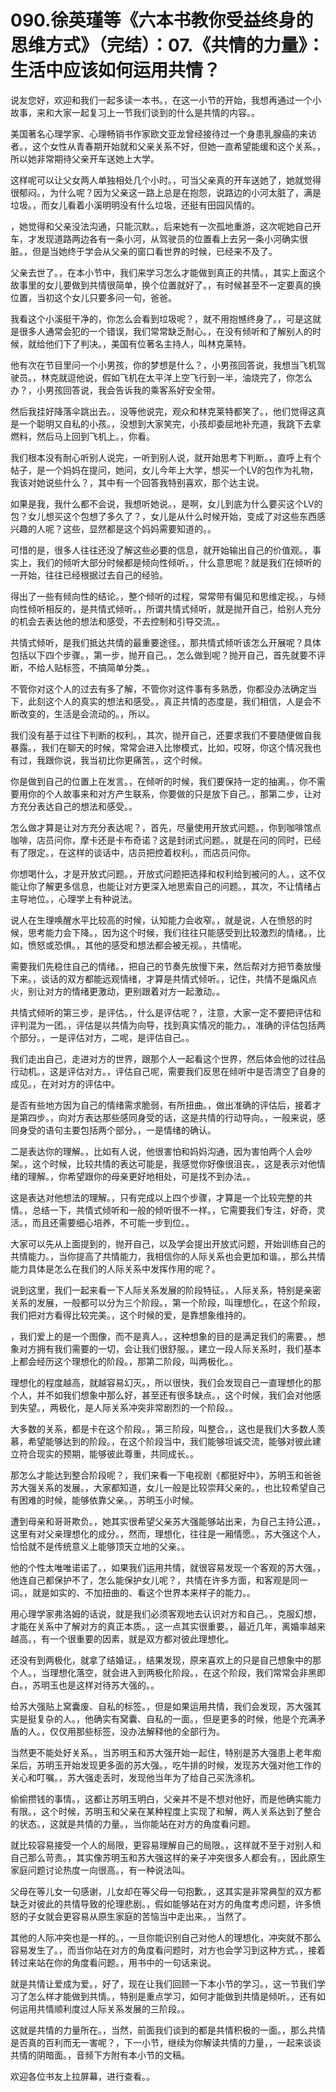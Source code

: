 # 090.徐英瑾等《六本书教你受益终身的思维方式》（完结）：07.《共情的力量》：生活中应该如何运用共情？

说友您好，欢迎和我们一起多读一本书。，在这一小节的开始，我想再通过一个小故事，来和大家一起复习上一节我们谈到的什么是共情的内容。。

美国著名心理学家、心理畅销书作家欧文亚龙曾经接待过一个身患乳腺癌的来访者。，这个女性从青春期开始就和父亲关系不好，但她一直希望能缓和这个关系。，所以她非常期待父亲开车送她上大学。

这样呢可以让父女两人单独相处几个小时。，可当父亲真的开车送她了，她就觉得很郁闷。，为什么呢？因为父亲这一路上总是在抱怨，说路边的小河太脏了，满是垃圾。，而女儿看着小溪明明没有什么垃圾，还挺有田园风情的。

，她觉得和父亲没法沟通，只能沉默。，后来她有一次孤地重游，这次呢她自己开车，才发现道路两边各有一条小河，从驾驶员的位置看上去另一条小河确实很脏。，但是当她终于学会从父亲的窗口看世界的时候，已经来不及了。

父亲去世了。，在本小节中，我们来学习怎么才能做到真正的共情。，其实上面这个故事里的女儿要做到共情很简单，换个位置就好了。，有时候甚至不一定要真的换位置，当初这个女儿只要多问一句，爸爸。

我看这个小溪挺干净的，你怎么会看到垃圾呢？，就不用抱憾终身了。，可是这就是很多人通常会犯的一个错误，我们常常缺乏耐心。，在没有倾听和了解别人的时候，就给他们下了判决。，美国有位著名主持人，叫林克莱特。

他有次在节目里问一个小男孩，你的梦想是什么？，小男孩回答说，我想当飞机驾驶员。，林克就逗他说，假如飞机在太平洋上空飞行到一半，油烧完了，你怎么办？，小男孩回答说，我会告诉我的乘客系好安全带。

然后我挂好降落伞跳出去。，没等他说完，观众和林克莱特都笑了。，他们觉得这真是一个聪明又自私的小孩。，没想到大家笑完，小孩却委屈地补充道，我跳下去拿燃料，然后马上回到飞机上。，你看。

我们根本没有耐心听别人说完，一听到别人说，就开始思考下判断。，直呼上有个帖子，是一个妈妈在提问，她问，女儿今年上大学，想买一个LV的包作为礼物，我该对她说些什么？，其中有一个回答我特别喜欢，那个达主说。

如果是我，我什么都不会说，我想听她说。，是啊，女儿到底为什么要买这个LV的包？女儿想买这个包想了多久了？，女儿是从什么时候开始，变成了对这些东西感兴趣的人呢？这些，显然都是这个妈妈需要知道的。。

可惜的是，很多人往往还没了解这些必要的信息，就开始输出自己的价值观。，事实上，我们的倾听大部分时候都是倾向性倾听。，什么意思呢？就是我们在倾听的一开始，往往已经根据过去自己的经验。

得出了一些有倾向性的结论。，整个倾听的过程，常常带有偏见和思维定视。，与倾向性倾听相反的，是共情式倾听。，所谓共情式倾听，就是抛开自己，给别人充分的机会去表达他的想法和感受，不去控制和引导交流。。

共情式倾听，是我们抵达共情的最重要途径。，那共情式倾听该怎么开展呢？具体包括以下四个步骤。，第一步，抛开自己。，怎么做到呢？抛开自己，首先就要不评断，不给人贴标签，不搞简单分类。。

不管你对这个人的过去有多了解，不管你对这件事有多熟悉，你都没办法确定当下，此刻这个人的真实的想法和感受。，真正共情的态度是，我们相信，人是会不断改变的，生活是会流动的。，所以。

我们没有基于过往下判断的权利。，其次，抛开自己，还要求我们不要随便做自我暴露。，我们在聊天的时候，常常会进入比惨模式，比如，哎呀，你这个情况我也有过，我跟你说，我当初比你更痛苦。，这个时候。

你是做到自己的位置上在发言。，在倾听的时候，我们要保持一定的抽离。，你不需要用你的个人故事来和对方产生联系，你要做的只是放下自己。，那第二步，让对方充分表达自己的想法和感受。。

怎么做才算是让对方充分表达呢？，首先，尽量使用开放式问题。，你到咖啡馆点咖啡，店员问你，摩卡还是卡布奇诺？这是封闭式问题。，就是在问的同时，已经有了限定。，在这样的谈话中，店员把控着权利。，而店员问你。

你想喝什么，才是开放式问题。，开放式问题把选择和权利给到被问的人。，这不仅能让你了解更多信息，也能让对方更深入地思索自己的问题。，其次，不让情绪占主导地位。，心理学上有种说法。

说人在生理唤醒水平比较高的时候，认知能力会收窄。，就是说，人在愤怒的时候，思考能力会下降。，因为这个时候，我们往往只能感受到比较激烈的情绪。，比如，愤怒或恐惧。，其他的感受和想法都会被无视。，共情呢。

需要我们先稳住自己的情绪。，把自己的节奏先放慢下来，然后帮对方把节奏放慢下来。，谈话的双方都能远观情绪，才算是共情式倾听。，记住，共情不是煽风点火，别让对方的情绪更激动，更别跟着对方一起激动。。

共情式倾听的第三步，是评估。，什么是评估呢？，注意，大家一定不要把评估和评判混为一团。，评估是以共情为向导，找到真实情况的能力。，准确的评估包括两个部分。，一是评估对方，二呢，是评估自己。。

我们走出自己，走进对方的世界，跟那个人一起看这个世界，然后体会他的过往品行动机。，这是评估对方。，评估自己呢，需要我们反思在倾听中是否清空了自身的成见。，在对对方的评估中。

是否有些地方因为自己的情绪需求脆弱，有所扭曲。，做出准确的评估后，接着才是第四步。，向对方表达那些感同身受的话，这是共情的行动导向。，一般来说，感同身受的语句主要包括两个部分。，一是情绪的确认。

二是表达你的理解。，比如有人说，他很害怕和妈妈沟通，因为害怕两个人会吵架。，这个时候，比较共情的表达可能是，我感觉你好像很沮丧。，这是表示对他情绪的理解。，你希望跟你的母亲更好地相处，可是找不到办法。。

这是表达对他想法的理解。，只有完成以上四个步骤，才算是一个比较完整的共情。，总结一下，共情式倾听和一般的倾听很不一样。，它需要我们专注，好奇，灵活。，而且还需要细心培养，不可能一步到位。。

大家可以先从上面提到的，抛开自己，以及学会提出开放式问题，开始训练自己的共情能力。，当你提高了共情能力，我相信你的人际关系也会更加和谐。，那么共情能力具体是怎么在我们的人际关系中发挥作用的呢？。

说到这里，我们一起来看一下人际关系发展的阶段特征。，人际关系，特别是亲密关系的发展，一般都可以分为三个阶段。，第一个阶段，叫理想化。，在这个阶段，我们把对方看得比较完美。，这个时候的爱，是靠想象维持的。

，我们爱上的是一个图像，而不是真人。，这种想象的目的是满足我们的需要。，想象对方拥有我们需要的一切，会让我们很舒服。，建立一段人际关系时，我们基本上都会经历这个理想化的阶段。，那第二阶段，叫两极化。。

理想化的程度越高，就越容易幻灭。，所以很快，我们会发现自己一直理想化的那个人，并不如我们想象中那么好，甚至还有很多缺点。，这个时候，我们会对他感到失望。，两极化，是人际关系冲突非常剧烈的一个阶段。。

大多数的关系，都是卡在这个阶段。，第三阶段，叫整合。，这也是我们大多数人羡慕，希望能够达到的阶段。，在这个阶段当中，我们能够坦诚交流，能够对彼此建立符合现实的预期，能够彼此尊重，共同成长。。

那怎么才能达到整合阶段呢？，我们来看一下电视剧《都挺好中》，苏明玉和爸爸苏大强关系的发展。，大家都知道，女儿一般是比较崇拜父亲的。，也比较希望自己有困难的时候，能够依靠父亲。，苏明玉小时候。

遭到母亲和哥哥欺负。，她其实很希望父亲苏大强能够站出来，为自己主持公道。，这里有对父亲理想化的成分。，然而，理想化，往往是一厢情愿。，苏大强这个人，恰恰就不是传统意义上能够顶天立地的父亲。。

他的个性太唯唯诺诺了。，如果我们运用共情，就很容易发现一个客观的苏大强。，他连自己都保护不了，怎么能保护女儿呢？，共情在许多方面，和客观是同一词。，就是如实的、不加扭曲的、看这个世界本来样子的能力。。

用心理学家弗洛姆的话说，就是我们必须客观地去认识对方和自己。，克服幻想，才能在关系中了解对方的真正本质。，这一点其实很重要。，最近几年，离婚率越来越高。，有一个很重要的因素，就是双方都对彼此理想化。

还没有到两极化，就拿了结婚证。，结果发现，原来喜欢上的只是自己想象中的那个人。，当理想化落空，就会进入到两极化阶段。，在这个阶段，我们常常会非黑即白。，苏明玉也是这样对待苏大强的。。

给苏大强贴上窝囊废、自私的标签。，但是如果运用共情，我们会发现，苏大强其实是挺复杂的人。，他确实有窝囊、自私的一面。，但是更多的时候，他是个充满矛盾的人。，仅仅用那些标签，没办法解释他的全部行为。

当然更不能处好关系。，当苏明玉和苏大强开始一起住，特别是苏大强患上老年痴呆后，苏明玉开始发现更多面的苏大强。，吃牛排的时候，发现苏大强对他工作的关心和叮嘱。，苏大强走丢时，发现他当年为了给自己买洗涤机。

偷偷攒钱的事情。，这都让苏明玉明白，父亲并不是不想对他好，而是他确实能力有限。，这个时候，苏明玉和父亲在某种程度上实现了和解，两人关系达到了整合的状态。，这就是共情的力量。，当你能站在对方的角度看问题。

就比较容易接受一个人的局限，更容易理解自己的局限。，这样就不至于对别人和自己那么苛责。，其实像苏明玉和苏大强这样的亲子冲突很多人都会有。，因此原生家庭问题讨论热度一向很高。，有一种说法叫。

父母在等儿女一句感谢，儿女却在等父母一句抱歉。，这其实是非常典型的双方都缺乏对彼此的共情导致的伦理悲剧。，假如能够站在对方的角度考虑问题，许多愤怒的子女就会更容易从原生家庭的苦恼当中走出来。，当然了。

其他的人际冲突也是一样的。，一旦你能识别自己对他人的理想化，冲突就不那么容易发生了。，而当你站在对方的角度看问题时，对方也会学习到这种方式。，接着转过来站在你的角度看问题。，用书中的一句话来说。

就是共情让爱成为爱。，好了，现在让我们回顾一下本小节的学习。，这一节我们学习了怎么样才能做到共情。，特别是重点学习，如何才能做到共情是倾听。，还有如何运用共情顺利度过人际关系发展的三阶段。。

这就是共情的力量所在。，当然，前面我们谈到的都是共情积极的一面。，那么共情是否真的百利而无一害呢？，下一小节，继续为你解读共情的力量，，一起来谈谈共情的阴暗面。，音频下方附有本小节的文稿。

欢迎各位书友上拉屏幕，进行查看。。